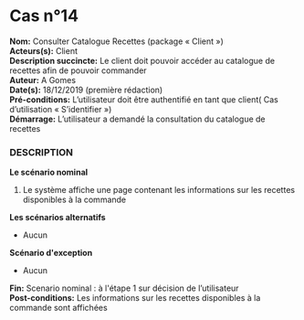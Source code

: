 # Cas  n°14

**Nom:** Consulter Catalogue Recettes (package « Client »)<br>
**Acteurs(s):** Client<br>
**Description succincte:** Le client doit pouvoir accéder au catalogue de recettes afin de pouvoir commander<br>
**Auteur:** A Gomes<br>
**Date(s):** 18/12/2019 (première rédaction)<br>
**Pré-conditions:** L’utilisateur doit être authentifié en tant que client( Cas d’utilisation « S’identifier »)<br>
**Démarrage:** L’utilisateur a demandé la consultation du catalogue de recettes<br>

### **DESCRIPTION**

**Le scénario nominal**<br>
1. Le système affiche une page contenant les informations sur les recettes disponibles à la commande

**Les scénarios alternatifs**<br>
- Aucun

**Scénario d'exception**<br>
- Aucun

**Fin:** Scenario nominal : à l'étape 1 sur décision de l’utilisateur<br>
**Post-conditions:** Les informations sur les recettes disponibles à la commande sont affichées